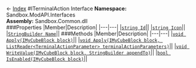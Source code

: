 ← [Index](index.md)
#ITerminalAction Interface
**Namespace:** Sandbox.ModAPI.Interfaces  
**Assembly:** Sandbox.Common.dll  
###Properties
|Member|Description|
|---|---|
|[`string Id`](Sandbox.ModAPI.Interfaces.Id.md)||
|[`string Icon`](Sandbox.ModAPI.Interfaces.Icon.md)||
|[`StringBuilder Name`](Sandbox.ModAPI.Interfaces.Name.md)||
###Methods
|Member|Description|
|---|---|
|[`void Apply(IMyCubeBlock block)`](Sandbox.ModAPI.Interfaces.Apply.md)||
|[`void Apply(IMyCubeBlock block, ListReader<TerminalActionParameter> terminalActionParameters)`](Sandbox.ModAPI.Interfaces.Apply.md)||
|[`void WriteValue(IMyCubeBlock block, StringBuilder appendTo)`](Sandbox.ModAPI.Interfaces.WriteValue.md)||
|[`bool IsEnabled(IMyCubeBlock block)`](Sandbox.ModAPI.Interfaces.IsEnabled.md)||
